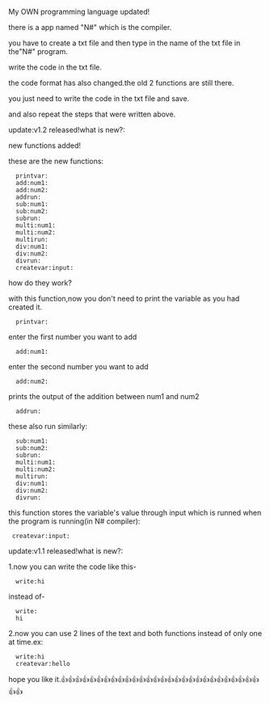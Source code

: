 My OWN programming language updated!

there is a app named "N#" which is the compiler.

you have to create a txt file and then type in the name of the txt file in the"N#" program.

write the code in the txt file.

the code format has also changed.the old 2 functions are still there.

you just need to write the code in the txt file and save.

and also repeat the steps that were written above.

update:v1.2 released!what is new?:

new functions added!

these are the new functions:

      printvar:
      add:num1:
      add:num2:
      addrun:
      sub:num1:
      sub:num2:
      subrun:
      multi:num1:
      multi:num2:
      multirun:
      div:num1:
      div:num2:
      divrun:
      createvar:input:
      
how do they work?

with this function,now you don't need to print the variable as you had created it.

      printvar:

enter the first number you want to add
      
      add:num1:
      
enter the second number you want to add

      add:num2:
      
prints the output of the addition between num1 and num2

      addrun:
      
these also run similarly:

      sub:num1:
      sub:num2:
      subrun:
      multi:num1:
      multi:num2:
      multirun:
      div:num1:
      div:num2:
      divrun:

this function stores the variable's value through input which is runned when the program is running(in N# compiler):

     createvar:input:
     
update:v1.1 released!what is new?:

1.now you can write the code like this-
      
      write:hi
        
instead of-
      
      write:
      hi
        
2.now you can use 2 lines of the text and both functions instead of only one at time.ex:
      
      write:hi
      createvar:hello

hope you like it.👍👍👍👍👍👍👍👍👍👍👍👍👍👍👍👍👍👍👍👍👍👍👍👍👍👍👍👍👍👍
